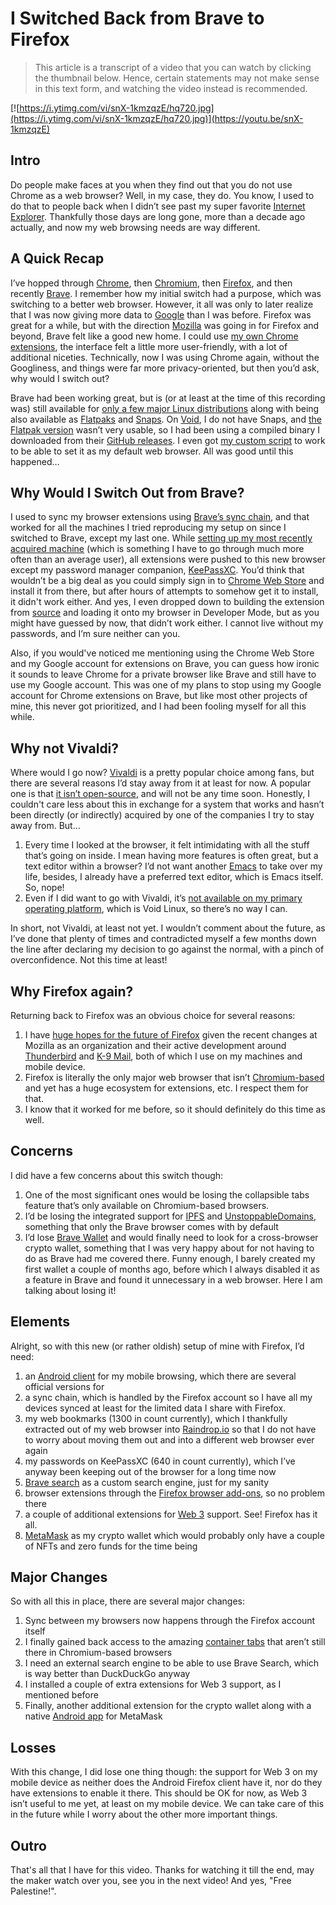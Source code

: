 # I Switched Back from Brave to Firefox

> This article is a transcript of a video that you can watch by clicking the thumbnail below. Hence, certain statements may not make sense in this text form, and watching the video instead is recommended.

[![https://i.ytimg.com/vi/snX-1kmzqzE/hq720.jpg](https://i.ytimg.com/vi/snX-1kmzqzE/hq720.jpg)](https://youtu.be/snX-1kmzqzE)

## Intro

Do people make faces at you when they find out that you do not use Chrome as a web browser? Well, in my case, they do. You know, I used to do that to people back when I didn’t see past my super favorite [Internet Explorer](https://en.wikipedia.org/wiki/Internet_Explorer). Thankfully those days are long gone, more than a decade ago actually, and now my web browsing needs are way different.

## A Quick Recap

I’ve hopped through [Chrome](https://www.google.com/chrome/), then [Chromium](https://www.chromium.org/Home), then [Firefox](https://www.mozilla.org/en-US/firefox/), and then recently [Brave](https://brave.com/). I remember how my initial switch had a purpose, which was switching to a better web browser. However, it all was only to later realize that I was now giving more data to [Google](https://www.google.com/) than I was before. Firefox was great for a while, but with the direction [Mozilla](https://www.mozilla.org) was going in for Firefox and beyond, Brave felt like a good new home. I could use [my own Chrome extensions](https://chromewebstore.google.com/detail/chrome-live-bookmarks/fconcakelnfiacccnghcjhbmddloahfn), the interface felt a little more user-friendly, with a lot of additional niceties. Technically, now I was using Chrome again, without the Googliness, and things were far more privacy-oriented, but then you’d ask, why would I switch out?

Brave had been working great, but is (or at least at the time of this recording was) still available for [only a few major Linux distributions](https://brave.com/linux) along with being also available as [Flatpaks](https://flathub.org/) and [Snaps](https://snapcraft.io/). On [Void](https://voidlinux.org/), I do not have Snaps, and [the Flatpak version](https://flathub.org/apps/com.brave.Browser) wasn’t very usable, so I had been using a compiled binary I downloaded from their [GitHub releases](https://github.com/brave/brave-browser/releases). I even got [my custom script](https://github.com/myTerminal/dotfiles/blob/04f704c255f129586af7f557d6f7c842a9fa9ee3/.setup/forge-config.lisp#L343) to work to be able to set it as my default web browser. All was good until this happened…

## Why Would I Switch Out from Brave?

I used to sync my browser extensions using [Brave’s sync chain](https://support.brave.com/hc/en-us/articles/360021218111-How-do-I-set-up-Sync), and that worked for all the machines I tried reproducing my setup on since I switched to Brave, except my last one. While [setting up my most recently acquired machine](https://github.com/myTerminal/dotfiles/blob/master/.setup/docs/setting-up-a-new-machine.org) (which is something I have to go through much more often than an average user), all extensions were pushed to this new browser except my password manager companion, [KeePassXC](https://keepassxc.org/). You’d think that wouldn’t be a big deal as you could simply sign in to [Chrome Web Store](https://chromewebstore.google.com/detail/chrome-live-bookmarks/fconcakelnfiacccnghcjhbmddloahfn) and install it from there, but after hours of attempts to somehow get it to install, it didn't work either. And yes, I even dropped down to building the extension from [source](https://github.com/keepassxreboot/keepassxc) and loading it onto my browser in Developer Mode, but as you might have guessed by now, that didn’t work either. I cannot live without my passwords, and I’m sure neither can you.

Also, if you would've noticed me mentioning using the Chrome Web Store and my Google account for extensions on Brave, you can guess how ironic it sounds to leave Chrome for a private browser like Brave and still have to use my Google account. This was one of my plans to stop using my Google account for Chrome extensions on Brave, but like most other projects of mine, this never got prioritized, and I had been fooling myself for all this while.

## Why not Vivaldi?

Where would I go now? [Vivaldi](https://vivaldi.com/) is a pretty popular choice among fans, but there are several reasons I’d stay away from it at least for now. A popular one is that [it isn’t open-source](https://vivaldi.com/blog/technology/why-isnt-vivaldi-browser-open-source/), and will not be any time soon. Honestly, I couldn't care less about this in exchange for a system that works and hasn’t been directly (or indirectly) acquired by one of the companies I try to stay away from. But… 

1. Every time I looked at the browser, it felt intimidating with all the stuff that’s going on inside. I mean having more features is often great, but a text editor within a browser? I’d not want another [Emacs](https://www.gnu.org/software/emacs/) to take over my life, besides, I already have a preferred text editor, which is Emacs itself. So, nope!
2. Even if I did want to go with Vivaldi, it’s [not available on my primary operating platform](https://vivaldi.com/download/), which is Void Linux, so there’s no way I can.

In short, not Vivaldi, at least not yet. I wouldn’t comment about the future, as I’ve done that plenty of times and contradicted myself a few months down the line after declaring my decision to go against the normal, with a pinch of overconfidence. Not this time at least!

## Why Firefox again?

Returning back to Firefox was an obvious choice for several reasons:

1. I have [huge hopes for the future of Firefox](https://www.mozilla.org/en-US/mission/) given the recent changes at Mozilla as an organization and their active development around [Thunderbird](https://www.thunderbird.net/en-US/) and [K-9 Mail](https://k9mail.app/), both of which I use on my machines and mobile device.
2. Firefox is literally the only major web browser that isn’t [Chromium-based](https://www.reddit.com/r/ProgrammerHumor/comments/127c50r/its_all_just_chromium) and yet has a huge ecosystem for extensions, etc. I respect them for that.
3. I know that it worked for me before, so it should definitely do this time as well.

## Concerns

I did have a few concerns about this switch though:

1. One of the most significant ones would be losing the collapsible tabs feature that’s only available on Chromium-based browsers.
2. I’d be losing the integrated support for [IPFS](https://ipfs.tech/) and [UnstoppableDomains](https://unstoppabledomains.com/), something that only the Brave browser comes with by default
3. I’d lose [Brave Wallet](https://brave.com/wallet) and would finally need to look for a cross-browser crypto wallet, something that I was very happy about for not having to do as Brave had me covered there. Funny enough, I barely created my first wallet a couple of months ago, before which I always disabled it as a feature in Brave and found it unnecessary in a web browser. Here I am talking about losing it!

## Elements

Alright, so with this new (or rather oldish) setup of mine with Firefox, I’d need:

1. an [Android client](https://www.mozilla.org/en-US/firefox/browsers/mobile/) for my mobile browsing, which there are several official versions for
2. a sync chain, which is handled by the Firefox account so I have all my devices synced at least for the limited data I share with Firefox.
3. my web bookmarks (1300 in count currently), which I thankfully extracted out of my web browser into [Raindrop.io](https://raindrop.io/) so that I do not have to worry about moving them out and into a different web browser ever again
4. my passwords on KeePassXC (640 in count currently), which I’ve anyway been keeping out of the browser for a long time now
5. [Brave search](https://search.brave.com/) as a custom search engine, just for my sanity
6. browser extensions through the [Firefox browser add-ons](https://addons.mozilla.org/en-US/firefox/), so no problem there
7. a couple of additional extensions for [Web 3](https://web3.foundation/) support. See! Firefox has it all.
8. [MetaMask](https://metamask.io/) as my crypto wallet which would probably only have a couple of NFTs and zero funds for the time being

## Major Changes

So with all this in place, there are several major changes:

1. Sync between my browsers now happens through the Firefox account itself
2. I finally gained back access to the amazing [container tabs](https://support.mozilla.org/en-US/kb/how-use-firefox-containers) that aren’t still there in Chromium-based browsers
3. I need an external search engine to be able to use Brave Search, which is way better than DuckDuckGo anyway
4. I installed a couple of extra extensions for Web 3 support, as I mentioned before
5. Finally, another additional extension for the crypto wallet along with a native [Android app](https://play.google.com/store/apps/details?id=io.metamask) for MetaMask

## Losses

With this change, I did lose one thing though: the support for Web 3 on my mobile device as neither does the Android Firefox client have it, nor do they have extensions to enable it there. This should be OK for now, as Web 3 isn’t useful to me yet, at least on my mobile device. We can take care of this in the future while I worry about the other more important things.

## Outro

That's all that I have for this video. Thanks for watching it till the end, may the maker watch over you, see you in the next video! And yes, "Free Palestine!".
